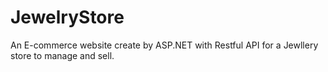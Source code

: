 # JewelryStore
An E-commerce website create by ASP.NET with Restful API for a Jewllery store to manage and sell.
